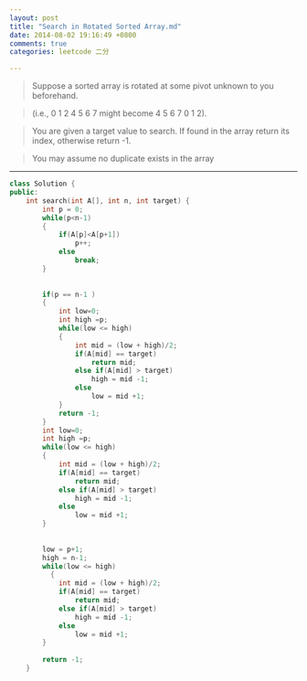 ```yaml
---
layout: post
title: "Search in Rotated Sorted Array.md"
date: 2014-08-02 19:16:49 +0800
comments: true
categories: leetcode 二分

---
```


>Suppose a sorted array is rotated at some pivot unknown to you beforehand.

>(i.e., 0 1 2 4 5 6 7 might become 4 5 6 7 0 1 2).

>You are given a target value to search. If found in the array return its index, otherwise return -1.

>You may assume no duplicate exists in the array
<!--more-->


---
```c++
class Solution {
public:
    int search(int A[], int n, int target) {
        int p = 0;
        while(p<n-1)
        {
            if(A[p]<A[p+1])
                p++;
            else
                break;
        }
        
        
        if(p == n-1 )
        {
            int low=0;
            int high =p;
            while(low <= high)
            {
                int mid = (low + high)/2;
                if(A[mid] == target)
                    return mid;
                else if(A[mid] > target)
                    high = mid -1;
                else
                    low = mid +1;
            }
            return -1;
        }
        int low=0;
        int high =p;
        while(low <= high)
        {
            int mid = (low + high)/2;
            if(A[mid] == target)
                return mid;
            else if(A[mid] > target)
                high = mid -1;
            else
                low = mid +1;
        }
        
    
        low = p+1;
        high = n-1;
        while(low <= high)
          {
            int mid = (low + high)/2;
            if(A[mid] == target)
                return mid;
            else if(A[mid] > target)
                high = mid -1;
            else
                low = mid +1;
        }
        
        return -1;
    }
```
